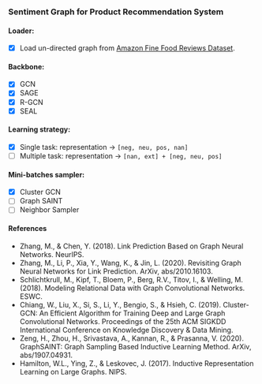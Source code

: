 ### Sentiment Graph for Product Recommendation System

#### Loader:

- [x] Load un-directed graph from [Amazon Fine Food Reviews Dataset](https://snap.stanford.edu/data/web-FineFoods.html).

#### Backbone:

- [x] GCN
- [x] SAGE
- [x] R-GCN  
- [x] SEAL

#### Learning strategy:

- [x] Single task: representation -> `[neg, neu, pos, nan]`
- [ ] Multiple task: representation -> `[nan, ext] + [neg, neu, pos]`

#### Mini-batches sampler:

- [x] Cluster GCN
- [ ] Graph SAINT
- [ ] Neighbor Sampler

#### References

- Zhang, M., & Chen, Y. (2018). Link Prediction Based on Graph Neural Networks. NeurIPS.
- Zhang, M., Li, P., Xia, Y., Wang, K., & Jin, L. (2020). Revisiting Graph Neural Networks for Link Prediction. ArXiv, abs/2010.16103.
- Schlichtkrull, M., Kipf, T., Bloem, P., Berg, R.V., Titov, I., & Welling, M. (2018). Modeling Relational Data with Graph Convolutional Networks. ESWC.
- Chiang, W., Liu, X., Si, S., Li, Y., Bengio, S., & Hsieh, C. (2019). Cluster-GCN: An Efficient Algorithm for Training Deep and Large Graph Convolutional Networks. Proceedings of the 25th ACM SIGKDD International Conference on Knowledge Discovery & Data Mining.
- Zeng, H., Zhou, H., Srivastava, A., Kannan, R., & Prasanna, V. (2020). GraphSAINT: Graph Sampling Based Inductive Learning Method. ArXiv, abs/1907.04931.
- Hamilton, W.L., Ying, Z., & Leskovec, J. (2017). Inductive Representation Learning on Large Graphs. NIPS.
